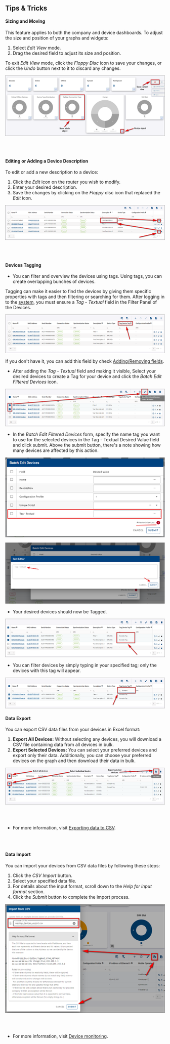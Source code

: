 
## Tips & Tricks

#### Sizing and Moving

This feature applies to both the company and device dashboards. To adjust the size and position of your graphs and widgets:

1. Select _Edit View_ mode.
2. Drag the desired field to adjust its size and position.

To exit _Edit View_ mode, click the _Floppy Disc_ icon to save your changes, or click the _Undo_ button next to it to discard any changes.

![move resize](../../images/dashboards/move-resize-1.png)

&nbsp;  
&nbsp;

#### Editing or Adding a Device Description

To edit or add a new description to a device:

1. Click the _Edit_ icon on the router you wish to modify.
2. Enter your desired description.
3. Save the changes by clicking on the _Floppy_ disc icon that replaced the _Edit_ icon.

![Filter1](../../images/dashboards/Filter1.png)

&nbsp;  
&nbsp;

#### Devices Tagging

- You can filter and overview the devices using tags. Using tags, you can create overlapping bunches of devices.

Tagging can make it easier to find the devices by giving them specific properties with tags and then filtering or searching for them.
After logging in to the [system](https://wadmp3.com), you must ensure a _Tag - Textual_ field in the Filter Panel of the Devices. <!-- new link -->


![Tag Dashboard](../../images/dashboards/Tagg.png)

If you don't have it, you can add this field by check [Adding/Removing fields](https://docs.wadmp.com/gen3/docs/device%20management/fields/#adding-removing-fields). <!-- new link -->


- After adding the _Tag - Textual_ field and making it visible, Select your desired devices to create a Tag for your device and click the _Batch Edit Filtered Devices_ icon.

![Editing Tag](../../images/dashboards/Tagg-3.png)

- In the _Batch Edit Filtered Devices_ form, specify the name tag you want to use for the selected devices in the Tag - Textual Desired Value field and click submit. Above the submit button, there's a note showing how many devices are affected by this action.

![Editing Tag](../../images/dashboards/Tagg-4.png)

![Editing Tag](../../images/dashboards/Tagg4.png)

- Your desired devices should now be Tagged.

![Editing Tag](../../images/dashboards/Tagg-5.png)

- You can filter devices by simply typing in your specified tag; only the devices with this tag will appear.

![Applied Tag](../../images/dashboards/Tagg-6.png)

#### Data Export

You can export CSV data files from your devices in Excel format:

1. **Export All Devices:** Without selecting any devices, you will download a CSV file containing data from all devices in bulk.
2. **Export Selected Devices:** You can select your preferred devices and export only their data. Additionally, you can choose your preferred devices on the graph and then download their data in bulk.

![Export data](../../images/dashboards/data_export-1.png)

&nbsp;  
&nbsp;

- For more information, visit [Exporting data to CSV](https://docs.wadmp.com/gen3/explanations/device%20monitoring/#_2-exporting-data-to-csv).<!--  need to check the link after I finish splitting all the sections to edit the internal links. -->


&nbsp;  
&nbsp;

#### Data Import

You can import your devices from CSV data files by following these steps:

1. Click the _CSV Import_ button.
2. Select your specified data file.
3. For details about the input format, scroll down to the _Help for input format_ section.
4. Click the _Submit_ button to complete the import process.

![Import data](../../images/dashboards/Data_Import.png)

&nbsp;  
&nbsp;

- For more information, visit [Device monitoring](https://docs.wadmp.com/gen3/explanations/device%20monitoring/#device-monitoring).<!--  need to check the link after I finish splitting all the sections to edit the internal links. -->

